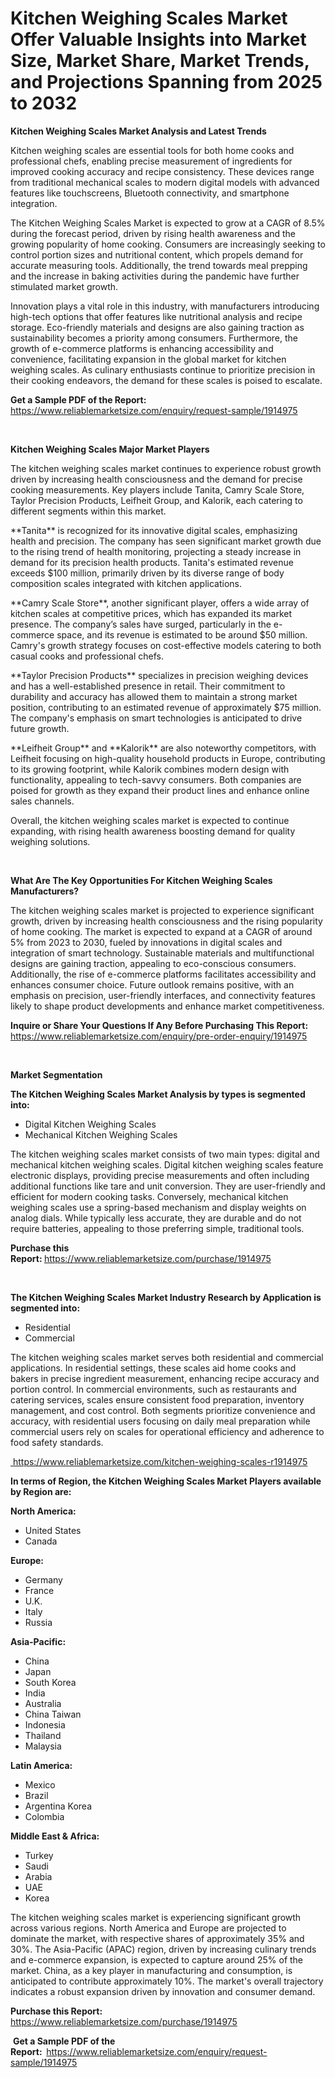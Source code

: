 <p><h1>Kitchen Weighing Scales Market Offer Valuable Insights into Market Size, Market Share, Market Trends, and Projections Spanning from 2025 to 2032</h1></p><p><strong>Kitchen Weighing Scales Market Analysis and Latest Trends</strong></p>
<p><p>Kitchen weighing scales are essential tools for both home cooks and professional chefs, enabling precise measurement of ingredients for improved cooking accuracy and recipe consistency. These devices range from traditional mechanical scales to modern digital models with advanced features like touchscreens, Bluetooth connectivity, and smartphone integration. </p><p>The Kitchen Weighing Scales Market is expected to grow at a CAGR of 8.5% during the forecast period, driven by rising health awareness and the growing popularity of home cooking. Consumers are increasingly seeking to control portion sizes and nutritional content, which propels demand for accurate measuring tools. Additionally, the trend towards meal prepping and the increase in baking activities during the pandemic have further stimulated market growth.</p><p>Innovation plays a vital role in this industry, with manufacturers introducing high-tech options that offer features like nutritional analysis and recipe storage. Eco-friendly materials and designs are also gaining traction as sustainability becomes a priority among consumers. Furthermore, the growth of e-commerce platforms is enhancing accessibility and convenience, facilitating expansion in the global market for kitchen weighing scales. As culinary enthusiasts continue to prioritize precision in their cooking endeavors, the demand for these scales is poised to escalate.</p></p>
<p><strong>Get a Sample PDF of the Report:&nbsp;</strong> <a href="https://www.reliablemarketsize.com/enquiry/request-sample/1914975?utm_campaign=1167&utm_medium=2&utm_source=Github&utm_content=ia&utm_term=15042025&utm_id=kitchen-weighing-scales">https://www.reliablemarketsize.com/enquiry/request-sample/1914975</a></p>
<p>&nbsp;</p>
<p><strong>Kitchen Weighing Scales Major Market Players</strong></p>
<p><p>The kitchen weighing scales market continues to experience robust growth driven by increasing health consciousness and the demand for precise cooking measurements. Key players include Tanita, Camry Scale Store, Taylor Precision Products, Leifheit Group, and Kalorik, each catering to different segments within this market.</p><p>**Tanita** is recognized for its innovative digital scales, emphasizing health and precision. The company has seen significant market growth due to the rising trend of health monitoring, projecting a steady increase in demand for its precision health products. Tanita's estimated revenue exceeds $100 million, primarily driven by its diverse range of body composition scales integrated with kitchen applications.</p><p>**Camry Scale Store**, another significant player, offers a wide array of kitchen scales at competitive prices, which has expanded its market presence. The company’s sales have surged, particularly in the e-commerce space, and its revenue is estimated to be around $50 million. Camry's growth strategy focuses on cost-effective models catering to both casual cooks and professional chefs.</p><p>**Taylor Precision Products** specializes in precision weighing devices and has a well-established presence in retail. Their commitment to durability and accuracy has allowed them to maintain a strong market position, contributing to an estimated revenue of approximately $75 million. The company's emphasis on smart technologies is anticipated to drive future growth.</p><p>**Leifheit Group** and **Kalorik** are also noteworthy competitors, with Leifheit focusing on high-quality household products in Europe, contributing to its growing footprint, while Kalorik combines modern design with functionality, appealing to tech-savvy consumers. Both companies are poised for growth as they expand their product lines and enhance online sales channels.</p><p>Overall, the kitchen weighing scales market is expected to continue expanding, with rising health awareness boosting demand for quality weighing solutions.</p></p>
<p>&nbsp;</p>
<p><strong>What Are The Key Opportunities For Kitchen Weighing Scales Manufacturers?</strong></p>
<p><p>The kitchen weighing scales market is projected to experience significant growth, driven by increasing health consciousness and the rising popularity of home cooking. The market is expected to expand at a CAGR of around 5% from 2023 to 2030, fueled by innovations in digital scales and integration of smart technology. Sustainable materials and multifunctional designs are gaining traction, appealing to eco-conscious consumers. Additionally, the rise of e-commerce platforms facilitates accessibility and enhances consumer choice. Future outlook remains positive, with an emphasis on precision, user-friendly interfaces, and connectivity features likely to shape product developments and enhance market competitiveness.</p></p>
<p><strong>Inquire or Share Your Questions If Any Before Purchasing This Report:</strong> <a href="https://www.reliablemarketsize.com/enquiry/pre-order-enquiry/1914975?utm_campaign=1167&utm_medium=2&utm_source=Github&utm_content=ia&utm_term=15042025&utm_id=kitchen-weighing-scales">https://www.reliablemarketsize.com/enquiry/pre-order-enquiry/1914975</a></p>
<p>&nbsp;</p>
<p><strong>Market Segmentation</strong></p>
<p><strong>The Kitchen Weighing Scales Market Analysis by types is segmented into:</strong></p>
<p><ul><li>Digital Kitchen Weighing Scales</li><li>Mechanical Kitchen Weighing Scales</li></ul></p>
<p><p>The kitchen weighing scales market consists of two main types: digital and mechanical kitchen weighing scales. Digital kitchen weighing scales feature electronic displays, providing precise measurements and often including additional functions like tare and unit conversion. They are user-friendly and efficient for modern cooking tasks. Conversely, mechanical kitchen weighing scales use a spring-based mechanism and display weights on analog dials. While typically less accurate, they are durable and do not require batteries, appealing to those preferring simple, traditional tools.</p></p>
<p><strong>Purchase this Report:&nbsp;</strong><a href="https://www.reliablemarketsize.com/purchase/1914975?utm_campaign=1167&utm_medium=2&utm_source=Github&utm_content=ia&utm_term=15042025&utm_id=kitchen-weighing-scales">https://www.reliablemarketsize.com/purchase/1914975</a></p>
<p>&nbsp;</p>
<p><strong>The Kitchen Weighing Scales Market Industry Research by Application is segmented into:</strong></p>
<p><ul><li>Residential</li><li>Commercial</li></ul></p>
<p><p>The kitchen weighing scales market serves both residential and commercial applications. In residential settings, these scales aid home cooks and bakers in precise ingredient measurement, enhancing recipe accuracy and portion control. In commercial environments, such as restaurants and catering services, scales ensure consistent food preparation, inventory management, and cost control. Both segments prioritize convenience and accuracy, with residential users focusing on daily meal preparation while commercial users rely on scales for operational efficiency and adherence to food safety standards.</p></p>
<p><a href="https://www.reliablemarketsize.com/kitchen-weighing-scales-r1914975?utm_campaign=1167&utm_medium=2&utm_source=Github&utm_content=ia&utm_term=15042025&utm_id=kitchen-weighing-scales">&nbsp;https://www.reliablemarketsize.com/kitchen-weighing-scales-r1914975</a></p>
<p><strong>In terms of Region, the Kitchen Weighing Scales Market Players available by Region are:</strong></p>
<p>
    <p> <strong> North America: </strong>
        <ul>
            <li>United States</li>
            <li>Canada</li>
        </ul>
        </p> 
    <p> <strong> Europe: </strong>
        <ul>
            <li>Germany</li>
            <li>France</li>
            <li>U.K.</li>
            <li>Italy</li>
            <li>Russia</li>
        </ul>
        </p> 
    <p> <strong> Asia-Pacific: </strong>
        <ul>
            <li>China</li>
            <li>Japan</li>
            <li>South Korea</li>
            <li>India</li>
            <li>Australia</li>
            <li>China Taiwan</li>
            <li>Indonesia</li>
            <li>Thailand</li>
            <li>Malaysia</li>
        </ul>
        </p> 
    <p> <strong> Latin America: </strong>
        <ul>
            <li>Mexico</li>
            <li>Brazil</li>
            <li>Argentina Korea</li>
            <li>Colombia</li>
        </ul>
        </p> 
    <p> <strong> Middle East & Africa: </strong>
        <ul>
            <li>Turkey</li>
            <li>Saudi</li>
            <li>Arabia</li>
            <li>UAE</li>
            <li>Korea</li>
        </ul>
    </p>
    </p>
<p><p>The kitchen weighing scales market is experiencing significant growth across various regions. North America and Europe are projected to dominate the market, with respective shares of approximately 35% and 30%. The Asia-Pacific (APAC) region, driven by increasing culinary trends and e-commerce expansion, is expected to capture around 25% of the market. China, as a key player in manufacturing and consumption, is anticipated to contribute approximately 10%. The market's overall trajectory indicates a robust expansion driven by innovation and consumer demand.</p></p>
<p><strong>Purchase this Report: </strong><a href="https://www.reliablemarketsize.com/purchase/1914975?utm_campaign=1167&utm_medium=2&utm_source=Github&utm_content=ia&utm_term=15042025&utm_id=kitchen-weighing-scales">https://www.reliablemarketsize.com/purchase/1914975</a></p>
<p>&nbsp;<strong>Get a Sample PDF of the Report:&nbsp;&nbsp;</strong><a href="https://www.reliablemarketsize.com/enquiry/request-sample/1914975?utm_campaign=1167&utm_medium=2&utm_source=Github&utm_content=ia&utm_term=15042025&utm_id=kitchen-weighing-scales">https://www.reliablemarketsize.com/enquiry/request-sample/1914975</a></p>
<p><strong></strong></p>
<p><p></p><p></p><p></p></p>